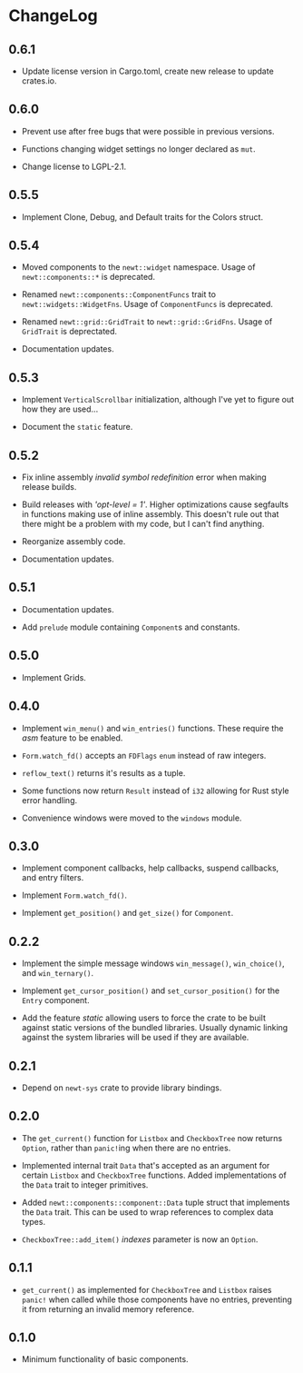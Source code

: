 # ChangeLog

## 0.6.1

* Update license version in Cargo.toml, create new release to update crates.io.

## 0.6.0

* Prevent use after free bugs that were possible in previous versions.

* Functions changing widget settings no longer declared as `mut`.

* Change license to LGPL-2.1.

## 0.5.5

* Implement Clone, Debug, and Default traits for the Colors struct.

## 0.5.4

* Moved components to the `newt::widget` namespace.
  Usage of `newt::components::*` is deprecated.

* Renamed `newt::components::ComponentFuncs` trait to `newt::widgets::WidgetFns`.
  Usage of `ComponentFuncs` is deprecated.

* Renamed `newt::grid::GridTrait` to `newt::grid::GridFns`.
  Usage of `GridTrait` is deprectated.

* Documentation updates.

## 0.5.3

* Implement `VerticalScrollbar` initialization, although I've yet to figure out
  how they are used...

* Document the `static` feature.

## 0.5.2

* Fix inline assembly _invalid symbol redefinition_ error when making release
  builds.

* Build releases with _'opt-level = 1'_. Higher optimizations cause segfaults
  in functions making use of inline assembly. This doesn't rule out that there
  might be a problem with my code, but I can't find anything.

* Reorganize assembly code.

* Documentation updates.

## 0.5.1

* Documentation updates.

* Add ``prelude`` module containing ``Component``s and constants.

## 0.5.0

* Implement Grids.

## 0.4.0

* Implement ``win_menu()`` and ``win_entries()`` functions. These require the
  _asm_ feature to be enabled.

* ``Form.watch_fd()`` accepts an ``FDFlags`` ``enum`` instead of raw integers.

* ``reflow_text()`` returns it's results as a tuple.

* Some functions now return ``Result`` instead of ``i32`` allowing for Rust
  style error handling.

* Convenience windows were moved to the ``windows`` module.

## 0.3.0

* Implement component callbacks, help callbacks, suspend callbacks, and entry
  filters.

* Implement ``Form.watch_fd()``.

* Implement ``get_position()`` and ``get_size()`` for ``Component``.

## 0.2.2

* Implement the simple message windows ``win_message()``, ``win_choice()``,
  and ``win_ternary()``.

* Implement ``get_cursor_position()`` and ``set_cursor_position()`` for the
  ``Entry`` component.

* Add the feature _static_ allowing users to force the crate to be built
  against static versions of the bundled libraries. Usually dynamic linking
  against the system libraries will be used if they are available.

## 0.2.1

* Depend on ``newt-sys`` crate to provide library bindings.

## 0.2.0

* The ``get_current()`` function for ``Listbox`` and ``CheckboxTree`` now
  returns ``Option``, rather than ``panic!``ing when there are no entries.

* Implemented internal trait ``Data`` that's accepted as an argument for
  certain ``Listbox`` and ``CheckboxTree`` functions. Added implementations of
  the ``Data`` trait to integer primitives.

* Added ``newt::components::component::Data`` tuple struct that implements the
  ``Data`` trait. This can be used to wrap references to complex data types.

* ``CheckboxTree::add_item()`` _indexes_ parameter is now an ``Option``.

## 0.1.1

* ``get_current()`` as implemented for ``CheckboxTree`` and ``Listbox`` raises
  ``panic!`` when called while those components have no entries, preventing it
  from returning an invalid memory reference.

## 0.1.0

* Minimum functionality of basic components.
